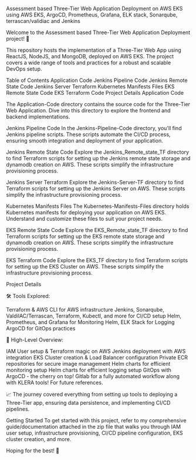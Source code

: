 Assessment based Three-Tier Web Application Deployment on AWS EKS using AWS EKS, ArgoCD, Prometheus, Grafana, ELK stack, Sonarqube, terrascan/validiac and Jenkins

Welcome to the Assessment based Three-Tier Web Application Deployment project! 🚀

This repository hosts the implementation of a Three-Tier Web App using ReactJS, NodeJS, and MongoDB, deployed on AWS EKS. The project covers a wide range of tools and practices for a robust and scalable DevOps setup.

Table of Contents
Application Code
Jenkins Pipeline Code
Jenkins Remote State Code
Jenkins Server Terraform
Kubernetes Manifests Files
EKS Remote State Code
EKS Terraform Code
Project Details
Application Code

The Application-Code directory contains the source code for the Three-Tier Web Application. Dive into this directory to explore the frontend and backend implementations.

Jenkins Pipeline Code
In the Jenkins-Pipeline-Code directory, you'll find Jenkins pipeline scripts. These scripts automate the CI/CD process, ensuring smooth integration and deployment of your application.

Jenkins Remote State Code
Explore the Jenkins_Remote_state_TF directory to find Terraform scripts for setting up the Jenkins remote state storage and dynamodb creation on AWS. These scripts simplify the infrastructure provisioning process.

Jenkins Server Terraform
Explore the Jenkins-Server-TF directory to find Terraform scripts for setting up the Jenkins Server on AWS. These scripts simplify the infrastructure provisioning process.

Kubernetes Manifests Files
The Kubernetes-Manifests-Files directory holds Kubernetes manifests for deploying your application on AWS EKS. Understand and customize these files to suit your project needs.

EKS Remote State Code
Explore the EKS_Remote_state_TF directory to find Terraform scripts for setting up the EKS remote state storage and dynamodb creation on AWS. These scripts simplify the infrastructure provisioning process.

EKS Terraform Code
Explore the EKS_TF directory to find Terraform scripts for setting up the EKS Cluster on AWS. These scripts simplify the infrastructure provisioning process.

Project Details

🛠️ Tools Explored:

Terraform & AWS CLI for AWS infrastructure
Jenkins, Sonarqube, ValdiIAC/Terrascan, Terraform, Kubectl, and more for CI/CD setup
Helm, Prometheus, and Grafana for Monitoring
Helm, ELK Stack for Logging
ArgoCD for GitOps practices

🚢 High-Level Overview:

IAM User setup & Terraform magic on AWS
Jenkins deployment with AWS integration
EKS Cluster creation & Load Balancer configuration
Private ECR repositories for secure image management
Helm charts for efficient monitoring setup
Helm charts for efficient logging setup
GitOps with ArgoCD - the cherry on top!
Gitlab for a fully automated workflow along with KLERA tools! For future references.

📈 The journey covered everything from setting up tools to deploying a Three-Tier app, ensuring data persistence, and implementing CI/CD pipelines.

Getting Started
To get started with this project, refer to my comprehensive guide/documentation attached in the zip file that walks you through IAM user setup, infrastructure provisioning, CI/CD pipeline configuration, EKS cluster creation, and more.

Hoping for the best! 🚀
